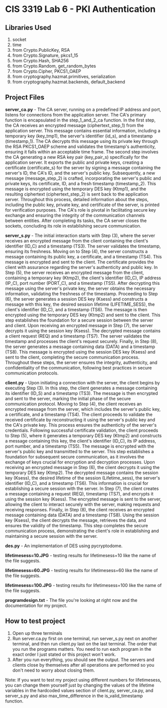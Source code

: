 # CIS 3319 Lab 6 - PKI Authentication

## Libraries Used
1. socket
2. time
3. from Crypto.PublicKey, RSA
4. from Crypto.Signature, pkcs1_15
5. from Crypto.Hash, SHA256
6. from Crypto.Random, get_random_bytes
7. from Crypto.Cipher, PKCS1_OAEP
8. from cryptography.hazmat.primitives, serialization
9. from cryptography.hazmat.backends, default_backend


## Project Files

**server_ca.py** - The CA server, running on a predefined IP address and port, listens for connections from the application server. The CA's primary function is encapsulated in the
step_1_and_2_ca function. In the first step, the CA receives an encrypted message (ciphertext_step_1) from the application server. This message contains essential information,
including a temporary key (key_tmp1), the server's identifier (id_s), and a timestamp (timestamp_1). The CA decrypts this message using its private key through the RSA PKCS1_OAEP
scheme and validates the timestamp's authenticity, ensuring it falls within an acceptable time frame. The second step involves the CA generating a new RSA key pair (key_pair_s)
specifically for the application server. It exports the public and private keys, creating a certificate (certificate_s) for the server by signing a message containing the server's
ID, the CA's ID, and the server's public key. Subsequently, a new message (message_step_2) is crafted, incorporating the server's public and private keys, its certificate, ID, and
a fresh timestamp (timestamp_2). This message is encrypted using the temporary DES key (Ktmp1), and the resulting ciphertext (ciphertext_step_2) is sent back to the application
server. Throughout this process, detailed information about the steps, including the public key, private key, and certificate of the server, is printed for verification purposes.
The CA's role is pivotal in facilitating secure key exchange and ensuring the integrity of the communication channels between entities. After completing its tasks, the CA server
closes the sockets, concluding its role in establishing secure communication.

**server_s.py** - The initial interaction starts with Step (3), where the server receives an encrypted message from the client containing the client's identifier (ID_C) and a timestamp
(TS3). The server validates the timestamp, ensuring its freshness. Moving on to Step (4), the server constructs a message containing its public key, a certificate, and a timestamp
(TS4). This message is encrypted and sent to the client. The certificate provides the client with assurance regarding the server's authenticity and public key. In Step (5), the
server receives an encrypted message from the client, containing a temporary key (Ktmp2), the client's identifier (ID_C), IP address (IP_C), port number (PORT_C), and a timestamp
(TS5). After decrypting this message using the server's private key, the server obtains the necessary information, validating the freshness of the timestamp. Proceeding to Step (6),
the server generates a session DES key (Ksess) and constructs a message with this key, the desired session lifetime (LIFETIME_SESS), the client's identifier (ID_C), and a timestamp
(TS6). The message is then encrypted using the temporary DES key (Ktmp2) and sent to the client. This step establishes the foundation for a secure session between the server and
client. Upon receiving an encrypted message in Step (7), the server decrypts it using the session key (Ksess). The decrypted message contains a client request (REQ) and a timestamp
(TS7). The server validates the timestamp and processes the client's request securely. Finally, in Step (8), the server generates a message containing data (DATA) and a timestamp
(TS8). This message is encrypted using the session DES key (Ksess) and sent to the client, completing the secure communication process. Throughout these steps, the server ensures
the integrity, authenticity, and confidentiality of the communication, following best practices in secure communication protocols.

**client.py** - Upon initiating a connection with the server, the client begins by executing Step (3). In this step, the client generates a message containing its identifier (ID_S) and
a timestamp (TS3). The message is then encrypted and sent to the server, marking the initial phase of the secure communication protocol. Moving to Step (4), the client receives an
encrypted message from the server, which includes the server's public key, a certificate, and a timestamp (TS4). The client proceeds to validate the received certificate by
reconstructing it using the server's public key and the CA's private key. This process ensures the authenticity of the server's credentials. Following successful certificate
validation, the client proceeds to Step (5), where it generates a temporary DES key (Ktmp2) and constructs a message containing this key, the client's identifier (ID_C), its IP
address, port number, and a timestamp (TS5). The message is encrypted with the server's public key and transmitted to the server. This step establishes a foundation for subsequent
secure communication, as it involves the exchange of keys crucial for encryption and decryption processes. Upon receiving an encrypted message in Step (6), the client decrypts it
using the temporary DES key (Ktmp2). The decrypted message contains the session key (Ksess), the desired lifetime of the session (Lifetime_sess), the server's identifier (ID_C), and
a timestamp (TS6). This information is crucial for establishing a secure session with the server. In Step (7), the client creates a message containing a request (REQ), timestamp
(TS7), and encrypts it using the session key (Ksess). The encrypted message is sent to the server, allowing the client to interact securely with the server, making requests and
receiving responses. Finally, in Step (8), the client receives an encrypted message containing data (DATA) and a timestamp (TS8). Using the session key (Ksess), the client decrypts
the message, retrieves the data, and ensures the validity of the timestamp. This step completes the secure communication process, demonstrating the client's role in establishing and
maintaining a secure session with the server.

**des.py** - An implementation of DES using pycryptodome.

**lifetimesess=10.JPG** - testing results for lifetimesess=10 like the name of the file suggests.

**lifetimesess=60.JPG** - testing results for lifetimesess=60 like the name of the file suggests.

**lifetimesess=100.JPG** - testing results for lifetimesess=100 like the name of the file suggests.

**programdesign.txt** - The file you're looking at right now and the documentation for my project.


## How to test project
1. Open up three terminals
2. Run server.ca.py first on one terminal, run server_s.py next on another terminal, and then run client.py last on the last terminal. The order that you run the programs matters.
   You need to run each program in the exact order I just stated or this project won't work.
3. After you run everything, you should see the output. The servers and clients close by themselves after all operations are performed so you don't need to worry about closing them.

Note: If you want to test my project using different numbers for lifetimesess, you can change them yourself just by changing the values of the lifetime variables in the hardcoded
values section of client.py, server_ca.py, and server_s.py and also max_time_difference in the is_valid_timestamp function.
